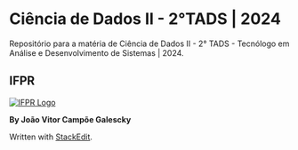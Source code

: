 # Ciência de Dados II - 2°TADS | 2024

Repositório para a matéria de Ciência de Dados II - 2° TADS - Tecnólogo em Análise e Desenvolvimento de Sistemas | 2024.

## IFPR

[![IFPR Logo](https://user-images.githubusercontent.com/126702799/234438114-4db30796-20ad-4bec-b118-246ebbe9de63.png)](https://user-images.githubusercontent.com/126702799/234438114-4db30796-20ad-4bec-b118-246ebbe9de63.png)

**By João Vitor Campõe Galescky**

Written with  [StackEdit](https://stackedit.io/).
